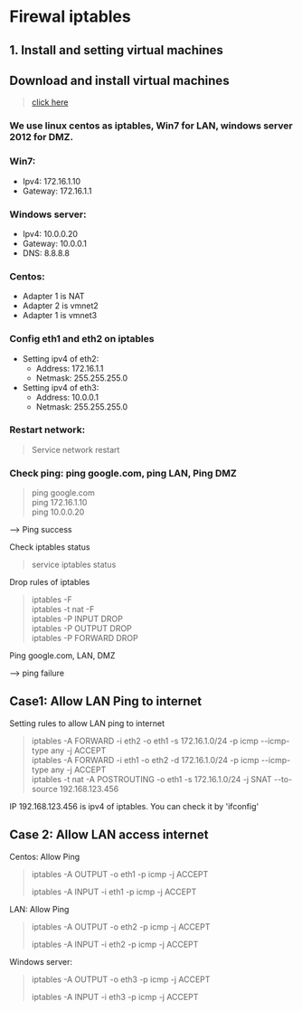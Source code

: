 # **Firewal iptables**
## **1. Install and setting virtual machines**
## Download and install virtual machines 
>[click here](https://drive.google.com/drive/folders/1kk28EXvbF1JrZGTdLqixROhHEiMK5j8A)

### We use linux centos as iptables, Win7 for LAN, windows server 2012 for DMZ.

### Win7:
* Ipv4: 172.16.1.10
* Gateway: 172.16.1.1

### Windows server:
* Ipv4: 10.0.0.20
* Gateway: 10.0.0.1
* DNS: 8.8.8.8

### Centos:
* Adapter 1 is NAT
* Adapter 2 is vmnet2
* Adapter 1 is vmnet3
### Config eth1 and eth2 on iptables
* Setting ipv4 of eth2: 
    * Address: 172.16.1.1
    * Netmask: 255.255.255.0
* Setting ipv4 of eth3:
    * Address: 10.0.0.1
    * Netmask: 255.255.255.0

### Restart network:
>Service network restart
### Check ping: ping google.com, ping LAN, Ping DMZ
>ping google.com<br>
>ping 172.16.1.10<br>
>ping 10.0.0.20

--> Ping success

Check iptables status
>service iptables status

Drop rules of iptables
>iptables -F <br>
>iptables -t nat -F<br>
>iptables -P  INPUT DROP <br>
>iptables -P  OUTPUT DROP <br>
>iptables -P  FORWARD DROP <br>

Ping google.com, LAN, DMZ

--> ping failure

## **Case1: Allow LAN Ping to internet**
Setting rules to allow LAN ping to internet
>iptables -A FORWARD -i eth2 -o eth1  -s 172.16.1.0/24 -p icmp --icmp-type any -j ACCEPT <br>
>iptables -A FORWARD -i eth1 -o eth2  -d 172.16.1.0/24 -p icmp --icmp-type any -j ACCEPT<br>
>iptables -t nat -A POSTROUTING -o eth1 -s 172.16.1.0/24 -j SNAT --to-source 192.168.123.456 <br>

IP 192.168.123.456 is ipv4 of iptables. You can check it by 'ifconfig'

## **Case 2: Allow LAN access internet**
Centos: Allow Ping
>iptables -A OUTPUT -o eth1 -p icmp -j ACCEPT
>
>iptables -A INPUT -i eth1 -p icmp -j ACCEPT

LAN: Allow Ping
>iptables -A OUTPUT -o eth2 -p icmp -j ACCEPT
>
>iptables -A INPUT -i eth2 -p icmp -j ACCEPT

Windows server:
>iptables -A OUTPUT -o eth3 -p icmp -j ACCEPT
>
>iptables -A INPUT -i eth3 -p icmp -j ACCEPT

